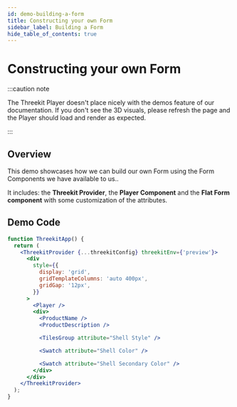 ```yaml
---
id: demo-building-a-form
title: Constructing your own Form
sidebar_label: Building a Form
hide_table_of_contents: true
---
```


# Constructing your own Form

:::caution note

The Threekit Player doesn't place nicely with the demos feature of our documentation. If you don't see the 3D visuals, please refresh the page and the Player should load and render as expected.

:::

## Overview

This demo showcases how we can build our own Form using the Form Components we have available to us..

It includes: the **Threekit Provider**, the **Player Component** and the **Flat Form component** with some customization of the attributes.

## Demo Code

```jsx live
function ThreekitApp() {
  return (
    <ThreekitProvider {...threekitConfig} threekitEnv={'preview'}>
      <div
        style={{
          display: 'grid',
          gridTemplateColumns: 'auto 400px',
          gridGap: '12px',
        }}
      >
        <Player />
        <div>
          <ProductName />
          <ProductDescription />

          <TilesGroup attribute="Shell Style" />

          <Swatch attribute="Shell Color" />

          <Swatch attribute="Shell Secondary Color" />
        </div>
      </div>
    </ThreekitProvider>
  );
}
```
